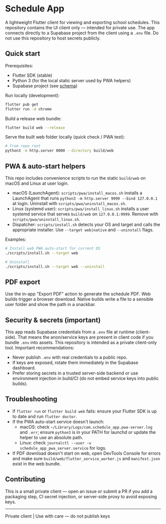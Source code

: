# Schedule App

A lightweight Flutter client for viewing and exporting school schedules. This repository contains the UI client only — intended for private use. The app connects directly to a Supabase project from the client using a `.env` file. Do not use this repository to host secrets publicly.

## Quick start

Prerequisites:
- Flutter SDK (stable)
- Python 3 (for the local static server used by PWA helpers)
- Supabase project (see [schema](./schema.sql))

Run locally (development):

```bash
flutter pub get
flutter run -d chrome
```

Build a release web bundle:

```bash
flutter build web --release
```

Serve the built web folder locally (quick check / PWA test):

```bash
# from repo root
python3 -m http.server 8000 --directory build/web
```

## PWA & auto-start helpers

This repo includes convenience scripts to run the static `build/web` on macOS and Linux at user login.

- macOS (LaunchAgent): `scripts/pwa/install_macos.sh` installs a LaunchAgent that runs `python3 -m http.server 9999 --bind 127.0.0.1` at login. Uninstall with `scripts/pwa/uninstall_macos.sh`.
- Linux (systemd user): `scripts/pwa/install_linux.sh` installs a user systemd service that serves `build/web` on `127.0.0.1:9999`. Remove with `scripts/pwa/uninstall_linux.sh`.
- Dispatcher: `scripts/install.sh` detects your OS and target and calls the appropriate installer. Use `--target web|native` and `--uninstall` flags.

Examples:

```bash
# Install web PWA auto-start for current OS
./scripts/install.sh --target web

# Uninstall
./scripts/install.sh --target web --uninstall
```

## PDF export

Use the in-app "Export PDF" action to generate the schedule PDF. Web builds trigger a browser download. Native builds write a file to a sensible user folder and show the path in a snackbar.

## Security & secrets (important)

This app reads Supabase credentials from a `.env` file at runtime (client-side). That means the anon/service keys are present in client code if you bundle `.env` into assets. This repository is intended as a private client-only tool. Important recommendations:

- Never publish `.env` with real credentials to a public repo.
- If keys are exposed, rotate them immediately in the Supabase dashboard.
- Prefer storing secrets in a trusted server-side backend or use environment injection in build/CI (do not embed service keys into public builds).

## Troubleshooting

- If `flutter run` or `flutter build web` fails: ensure your Flutter SDK is up to date and run `flutter doctor`.
- If the PWA auto-start service doesn't launch:
  - macOS: check `~/Library/Logs/com.schedule_app.pwa-server.log` and `.err`; ensure `python3` is in your PATH for launchd or update the helper to use an absolute path.
  - Linux: check `journalctl --user -u schedule_app_pwa_server.service` for logs.
- If PDF download doesn't start on web, open DevTools Console for errors and make sure `build/web/flutter_service_worker.js` and `manifest.json` exist in the web bundle.

## Contributing

This is a small private client — open an issue or submit a PR if you add a packaging step, CI secret injection, or server-side proxy to avoid exposing keys.

---
Private client | Use with care — do not publish keys
